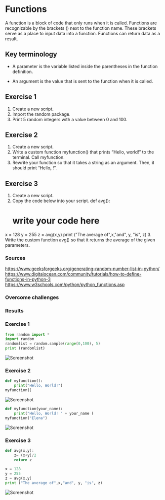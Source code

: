 # Functions
 
A function is a block of code that only runs when it is called. Functions are recognizable by the brackets () next to the function name. These brackets serve as a place to input data into a function.
Functions can return data as a result.

## Key terminology

* A parameter is the variable listed inside the parentheses in the function definition.

* An argument is the value that is sent to the function when it is called.

## Exercise 1

1. Create a new script.
2. Import the random package.
3. Print 5 random integers with a value between 0 and 100.

## Exercise 2

1. Create a new script.
2. Write a custom function myfunction() that prints “Hello, world!” to the terminal. Call myfunction.
3. Rewrite your function so that it takes a string as an argument. Then, it should print “Hello, <string>!”.

## Exercise 3

1. Create a new script.
2. Copy the code below into your script.
def avg():
    # write your code here
 
x = 128
y = 255
z = avg(x,y)
print ("The average of",x,"and", y, "is", z)
3. Write the custom function avg() so that it returns the average of the given parameters.

### Sources

https://www.geeksforgeeks.org/generating-random-number-list-in-python/
https://www.digitalocean.com/community/tutorials/how-to-define-functions-in-python-3
https://www.w3schools.com/python/python_functions.asp


### Overcome challenges

### Results

### Exercise 1

``` python
from random import *
import random
randomlist = random.sample(range(0,100), 5)
print (randomlist)
``` 

![Screenshot](https://github.com/Techgrounds-Cloud-9/cloud-9-elenageller/blob/main/00_includes/Python/PY-06-01.png) 

### Exercise 2

``` python
def myfunction():
    print("Hello, World!")
myfunction()
``` 

![Screenshot](https://github.com/Techgrounds-Cloud-9/cloud-9-elenageller/blob/main/00_includes/Python/PY-06-02.png)


``` python
def myfunction(your_name):
    print("Hello, World! " + your_name )
myfunction("Elena")
``` 

![Screenshot](https://github.com/Techgrounds-Cloud-9/cloud-9-elenageller/blob/main/00_includes/Python/PY-06-02-2.png)


### Exercise 3

``` python
def avg(x,y):
    z= (x+y)/2
    return z
 
x = 128
y = 255
z = avg(x,y)
print ("The average of",x,"and", y, "is", z)
```

![Screenshot](https://github.com/Techgrounds-Cloud-9/cloud-9-elenageller/blob/main/00_includes/Python/PY-06-03.png)